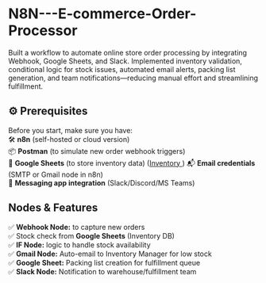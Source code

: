 # N8N---E-commerce-Order-Processor
Built a workflow to automate online store order processing by integrating Webhook, Google Sheets, and Slack. Implemented inventory validation, conditional logic for stock issues, automated email alerts, packing list generation, and team notifications—reducing manual effort and streamlining fulfillment.

## ⚙️ Prerequisites

Before you start, make sure you have:  
🛠️ **n8n** (self-hosted or cloud version)  
📦 **Postman** (to simulate new order webhook triggers)  
📑 **Google Sheets** (to store inventory data)  ([Inventory ](https://docs.n8n.io/))
📬 **Email credentials** (SMTP or Gmail node in n8n)  
💬 **Messaging app integration** (Slack/Discord/MS Teams)  


## Nodes & Features 

✅ **Webhook Node:** to capture new orders  
✅ Stock check from **Google Sheets** (Inventory DB)  
✅ **IF Node:** logic to handle stock availability  
✅ **Gmail Node:** Auto-email to Inventory Manager for low stock  
✅ **Google Sheet:** Packing list creation for fulfillment queue  
✅ **Slack Node:** Notification to warehouse/fulfillment team  

